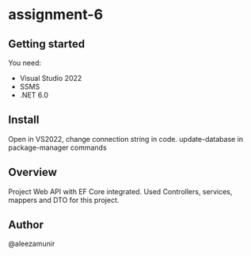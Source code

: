 # assignment-6



## Getting started
You need: 
- Visual Studio 2022
- SSMS
- .NET 6.0

## Install
Open in VS2022, change connection string in code.
update-database in package-manager commands

## Overview
Project Web API with EF Core integrated. Used Controllers, services, mappers and DTO for this project. 

## Author 
@aleezamunir

